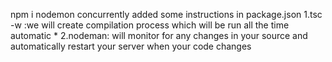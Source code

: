 npm i nodemon concurrently
added some instructions in package.json
1.tsc -w :we will create compilation process which will be run all the time automatic *
2.nodeman: will monitor for any changes in your source and automatically restart your server when your code changes